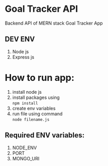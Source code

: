 # Goal Tracker API
Backend API of MERN stack Goal Tracker App

## DEV ENV
1. Node js
2. Express js

# How to run app:
1. install node js
2. install packages using  
`npm install`
3. create env variables
4. run file using command  
`node filename.js`

## Required ENV variables:
1. NODE_ENV
2. PORT
3. MONGO_URI
